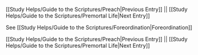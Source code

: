 [[Study Helps/Guide to the Scriptures/Preach|Previous Entry]]  ||  [[Study Helps/Guide to the Scriptures/Premortal Life|Next Entry]]

 See [[Study Helps/Guide to the Scriptures/Foreordination|Foreordination]]

[[Study Helps/Guide to the Scriptures/Preach|Previous Entry]]  ||  [[Study Helps/Guide to the Scriptures/Premortal Life|Next Entry]]